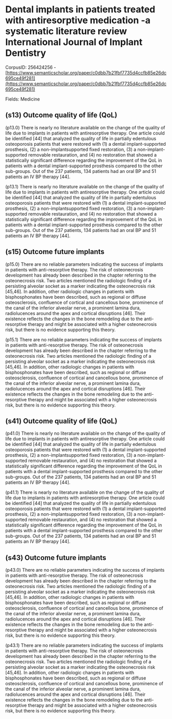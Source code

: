 # Dental implants in patients treated with antiresorptive medication -a systematic literature review International Journal of Implant Dentistry

CorpusID: 256424256 - [https://www.semanticscholar.org/paper/c0dbb7b21fbf7735d4ccfb85e26dc695ce49f281](https://www.semanticscholar.org/paper/c0dbb7b21fbf7735d4ccfb85e26dc695ce49f281)

Fields: Medicine

## (s13) Outcome quality of life (QoL)
(p13.0) There is nearly no literature available on the change of the quality of life due to implants in patients with antiresorptive therapy. One article could be identified [44] that analyzed the quality of life in partially edentulous osteoporosis patients that were restored with (1) a dental implant-supported prosthesis, (2) a non-implantsupported fixed restoration, (3) a non-implant-supported removable restauration, and (4) no restoration that showed a statistically significant difference regarding the improvement of the QoL in patients with a dental implant-supported prosthesis compared to the other sub-groups. Out of the 237 patients, 134 patients had an oral BP and 51 patients an IV BP therapy [44].

(p13.1) There is nearly no literature available on the change of the quality of life due to implants in patients with antiresorptive therapy. One article could be identified [44] that analyzed the quality of life in partially edentulous osteoporosis patients that were restored with (1) a dental implant-supported prosthesis, (2) a non-implantsupported fixed restoration, (3) a non-implant-supported removable restauration, and (4) no restoration that showed a statistically significant difference regarding the improvement of the QoL in patients with a dental implant-supported prosthesis compared to the other sub-groups. Out of the 237 patients, 134 patients had an oral BP and 51 patients an IV BP therapy [44].
## (s15) Outcome future implants
(p15.0) There are no reliable parameters indicating the success of implants in patients with anti-resorptive therapy. The risk of osteonecrosis development has already been described in the chapter referring to the osteonecrosis risk. Two articles mentioned the radiologic finding of a persisting alveolar socket as a marker indicating the osteonecrosis risk [45,46]. In addition, other radiologic changes in patients with bisphosphonates have been described, such as regional or diffuse osteosclerosis, confluence of cortical and cancellous bone, prominence of the canal of the inferior alveolar nerve, a prominent lamina dura, radiolucences around the apex and cortical disruptions [46]. Their existence reflects the changes in the bone remodeling due to the anti-resorptive therapy and might be associated with a higher osteonecrosis risk, but there is no evidence supporting this theory.

(p15.1) There are no reliable parameters indicating the success of implants in patients with anti-resorptive therapy. The risk of osteonecrosis development has already been described in the chapter referring to the osteonecrosis risk. Two articles mentioned the radiologic finding of a persisting alveolar socket as a marker indicating the osteonecrosis risk [45,46]. In addition, other radiologic changes in patients with bisphosphonates have been described, such as regional or diffuse osteosclerosis, confluence of cortical and cancellous bone, prominence of the canal of the inferior alveolar nerve, a prominent lamina dura, radiolucences around the apex and cortical disruptions [46]. Their existence reflects the changes in the bone remodeling due to the anti-resorptive therapy and might be associated with a higher osteonecrosis risk, but there is no evidence supporting this theory.
## (s41) Outcome quality of life (QoL)
(p41.0) There is nearly no literature available on the change of the quality of life due to implants in patients with antiresorptive therapy. One article could be identified [44] that analyzed the quality of life in partially edentulous osteoporosis patients that were restored with (1) a dental implant-supported prosthesis, (2) a non-implantsupported fixed restoration, (3) a non-implant-supported removable restauration, and (4) no restoration that showed a statistically significant difference regarding the improvement of the QoL in patients with a dental implant-supported prosthesis compared to the other sub-groups. Out of the 237 patients, 134 patients had an oral BP and 51 patients an IV BP therapy [44].

(p41.1) There is nearly no literature available on the change of the quality of life due to implants in patients with antiresorptive therapy. One article could be identified [44] that analyzed the quality of life in partially edentulous osteoporosis patients that were restored with (1) a dental implant-supported prosthesis, (2) a non-implantsupported fixed restoration, (3) a non-implant-supported removable restauration, and (4) no restoration that showed a statistically significant difference regarding the improvement of the QoL in patients with a dental implant-supported prosthesis compared to the other sub-groups. Out of the 237 patients, 134 patients had an oral BP and 51 patients an IV BP therapy [44].
## (s43) Outcome future implants
(p43.0) There are no reliable parameters indicating the success of implants in patients with anti-resorptive therapy. The risk of osteonecrosis development has already been described in the chapter referring to the osteonecrosis risk. Two articles mentioned the radiologic finding of a persisting alveolar socket as a marker indicating the osteonecrosis risk [45,46]. In addition, other radiologic changes in patients with bisphosphonates have been described, such as regional or diffuse osteosclerosis, confluence of cortical and cancellous bone, prominence of the canal of the inferior alveolar nerve, a prominent lamina dura, radiolucences around the apex and cortical disruptions [46]. Their existence reflects the changes in the bone remodeling due to the anti-resorptive therapy and might be associated with a higher osteonecrosis risk, but there is no evidence supporting this theory.

(p43.1) There are no reliable parameters indicating the success of implants in patients with anti-resorptive therapy. The risk of osteonecrosis development has already been described in the chapter referring to the osteonecrosis risk. Two articles mentioned the radiologic finding of a persisting alveolar socket as a marker indicating the osteonecrosis risk [45,46]. In addition, other radiologic changes in patients with bisphosphonates have been described, such as regional or diffuse osteosclerosis, confluence of cortical and cancellous bone, prominence of the canal of the inferior alveolar nerve, a prominent lamina dura, radiolucences around the apex and cortical disruptions [46]. Their existence reflects the changes in the bone remodeling due to the anti-resorptive therapy and might be associated with a higher osteonecrosis risk, but there is no evidence supporting this theory.
